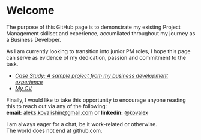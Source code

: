 # Welcome
The purpose of this GitHub page is to demonstrate my existing Project Management skillset and experience, accumilated throughout my journey as a Business Developer.  

As I am currently looking to transition into junior PM roles, I hope this page can serve as evidence of my dedication, passion and commitment to the task.  

- [*Case Study: A sample project from my business development experience*](Case%20Study%20Beder.pdf)  
- [*My CV*](Alex%20Kovalishin%20CV.pdf)  

Finally, I would like to take this opportunity to encourage anyone reading this to reach out via any of the following:  
**email:** aleks.kovalishin@gmail.com or **linkedin:** [@kovalex](https://www.linkedin.com/in/kovalex/)  

I am always eager for a chat, be it work-related or otherwise.  
The world does not end at github.com.
